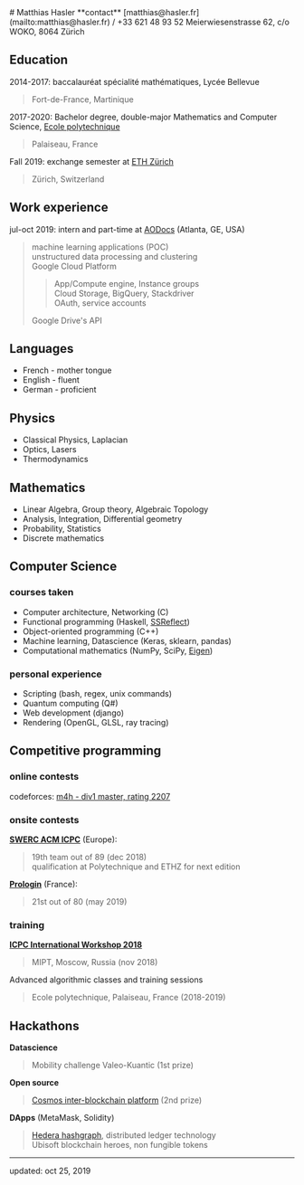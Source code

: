 <div class=col>
# Matthias Hasler
**contact**  
[matthias@hasler.fr](mailto:matthias@hasler.fr) /
+33 621 48 93 52  
Meierwiesenstrasse 62, c/o WOKO, 8064 Zürich

## Education
2014-2017: baccalauréat spécialité mathématiques, Lycée Bellevue

> Fort-de-France, Martinique

2017-2020: Bachelor degree, double-major Mathematics and Computer Science,
[Ecole polytechnique][lix]

> Palaiseau, France

Fall 2019: exchange semester at [ETH Zürich][eth]

> Zürich, Switzerland

## Work experience
jul-oct 2019: intern and part-time at [AODocs][ao] (Atlanta, GE, USA)

> machine learning applications (POC)  
> unstructured data processing and clustering  
> Google Cloud Platform
>
> > App/Compute engine, Instance groups  
> > Cloud Storage, BigQuery, Stackdriver  
> > OAuth, service accounts
>
> Google Drive's API  

## Languages
- French - mother tongue
- English - fluent
- German - proficient

## Physics
- Classical Physics, Laplacian
- Optics, Lasers
- Thermodynamics

## Mathematics
- Linear Algebra, Group theory, Algebraic Topology
- Analysis, Integration, Differential geometry
- Probability, Statistics
- Discrete mathematics

</div><div class=col>

## Computer Science
### courses taken
- Computer architecture, Networking (C)
- Functional programming (Haskell, [SSReflect][ssr])
- Object-oriented programming (C++)
- Machine learning, Datascience (Keras, sklearn, pandas)
- Computational mathematics (NumPy, SciPy, [Eigen][eigen])

### personal experience
- Scripting (bash, regex, unix commands)
- Quantum computing (Q#)
- Web development (django)
- Rendering (OpenGL, GLSL, ray tracing)

## Competitive programming
### online contests
codeforces: [m4h - div1 master, rating 2207][cf]

### onsite contests
[**SWERC ACM ICPC**][swerc] (Europe):

> 19th team out of 89 (dec 2018)  
> qualification at Polytechnique and ETHZ for next edition

[**Prologin**][prologin] (France):

> 21st out of 80 (may 2019)

### training
[**ICPC International Workshop 2018**][icpciw]

> MIPT, Moscow, Russia (nov 2018)

Advanced algorithmic classes and training sessions

> Ecole polytechnique, Palaiseau, France (2018-2019)

## Hackathons
**Datascience**

> Mobility challenge Valeo-Kuantic (1st prize)

**Open source**

> [Cosmos inter-blockchain platform][cosmos] (2nd prize)

**DApps** (MetaMask, Solidity)

> [Hedera hashgraph][hedera], distributed ledger technology  
> Ubisoft blockchain heroes, non fungible tokens

[ao]: https://www.aodocs.com/
[cf]: https://codeforces.com/profile/m4h
[lix]: https://www.polytechnique.edu/en
[eth]: https://ethz.ch/en.html
[ssr]: https://coq.inria.fr/refman/proof-engine/ssreflect-proof-language.html
[eigen]: http://eigen.tuxfamily.org/
[swerc]: https://swerc.eu/
[icpciw]: https://it-edu.com/pages/workshops/?lang=en
[cosmos]: https://cosmos.network/
[hedera]: https://www.hedera.com/
[prologin]: https://prologin.org/

---
updated: oct 25, 2019
</div>

